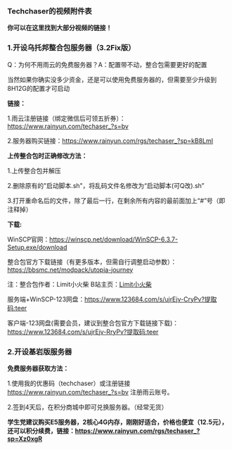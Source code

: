 ### Techchaser的视频附件表


 **你可以在这里找到大部分视频的链接！** 

### 1.开设乌托邦整合包服务器（3.2Fix版）

Q：为何不用雨云的免费服务器？A：配置带不动，整合包需要更好的配置

当然如果你确实没多少资金，还是可以使用免费服务器的，但需要至少升级到8H12G的配置才可启动

**链接：**

1.雨云注册链接（绑定微信后可领五折券）：https://www.rainyun.com/techaser_?s=bv

2.服务器购买链接：https://www.rainyun.com/rgs/techaser_?sp=kB8LmI


**上传整合包时正确修改方法：**

1.上传整合包并解压

2.删除原有的"启动脚本.sh"，将乱码文件名修改为“启动脚本(可Q改).sh”

3.打开重命名后的文件，除了最后一行，在剩余所有内容的最前面加上“#”号（即注释掉）


**下载:**

WinSCP官网：https://winscp.net/download/WinSCP-6.3.7-Setup.exe/download

整合包官方下载链接（有更多版本，但需自行调整启动参数）：https://bbsmc.net/modpack/utopia-journey

注：整合包作者：Limit小火柴   B站主页：[Limit小火柴](https://space.bilibili.com/43865538)

服务端+WinSCP-123网盘：https://www.123684.com/s/ujrEjv-CryPv?提取码:teer

客户端-123网盘(需要会员，建议到整合包官方下载链接下载)：https://www.123684.com/s/ujrEjv-RryPv?提取码:teer


### 2.开设基岩版服务器

**免费服务器获取方法：**

1.使用我的优惠码（techchaser）或注册链接 https://www.rainyun.com/techaser_?s=bv 注册雨云账号。

2.签到4天后，在积分商城中即可兑换服务器。（经常无货）

 **学生党建议购买E5服务器，2核心4G内存，刚刚好适合，价格也便宜（12.5元），还可以积分续费，链接：https://www.rainyun.com/rgs/techaser_?sp=Xz0xgR** 




